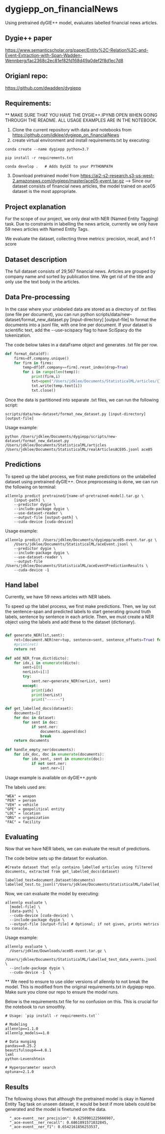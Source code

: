 # dygiepp_on_financialNews
Using pretrained dyGIE++ model, evaluates labelled financial news articles.

## Dygie++ paper
https://www.semanticscholar.org/paper/Entity%2C-Relation%2C-and-Event-Extraction-with-Span-Wadden-Wennberg/fac2368c2ec81ef82fd168d49a0def2f8d1ec7d8

## Origianl repo:
https://github.com/dwadden/dygiepp


## Requirements:
** MAKE SURE THAT YOU HAVE THE DYGIE++.IPYNB OPEN WHEN GOING THROUGH THE README. ALL USAGE EXAMPLES ARE IN THE NOTEBOOK.

1. Clone the current repository with data and notebooks from https://github.com/jdklee/dygiepp_on_financialNews
2. create virtual environment and install requirements.txt by executing:

```
conda create --name dygiepp python=3.7

pip install -r requirements.txt

conda develop .   # Adds DyGIE to your PYTHONPATH
```

3. Download pretrained model from https://ai2-s2-research.s3-us-west-2.amazonaws.com/dygiepp/master/ace05-event.tar.gz
--> Since our dataset consists of financial news articles, the model trained on ace05 dataset is the most appropriate. 


## Project explanation
For the scope of our project, we only deal with NER (Named Entity Tagging) task. 
Due to constraints in labelling the news article, currently we only have 59 news articles with Named Entity Tags.

We evaluate the dataset, collecting three metrics: precision, recall, and f-1 score


## Dataset description
The full dataset consists of 29,567 financial news. Articles are grouped by company name and sorted by publication time. We get rid of the title and only use the text body in the articles.

## Data Pre-processing
In the case where your unlabeled data are stored as a directory of .txt files (one file per document), you can run python scripts/data/new-dataset/format_new_dataset.py [input-directory] [output-file] to format the documents into a jsonl file, with one line per document. If your dataset is scientific text, add the --use-scispacy flag to have SciSpacy do the tokenization.

The code below takes in a dataFrame object and generates .txt file per row. 

```python
def format_data(df):
    firms=df.company.unique()
    for firm in firms:
        temp=df[df.company==firm].reset_index(drop=True)
        for i in range(len(temp)):
            print(firm,i)
            txt=open("/Users/jdklee/Documents/StatisticalML/articles/{}.txt".format(firm+"_"+str(i)),"w")
            txt.write(temp.text[i])
            txt.close()
```

Once the data is partitioned into separate .txt files, we can run the following script:

```
scripts/data/new-dataset/format_new_dataset.py [input-directory] [output-file]
```

Usage example:
```
python /Users/jdklee/Documents/dygiepp/scripts/new-dataset/format_new_dataset.py /Users/jdklee/Documents/StatisticalML/articles /Users/jdklee/Documents/StatisticalML/realArticlesACE05.jsonl ace05
```


## Predictions
To speed up the label process, we first make predictions on the unlabelled dataset using pretrained dyGIE++. Once preprocessing is done, we can run the following on terminal:

```
allennlp predict pretrained/[name-of-pretrained-model].tar.gz \
    [input-path] \
    --predictor dygie \
    --include-package dygie \
    --use-dataset-reader \
    --output-file [output-path] \
    --cuda-device [cuda-device]
```

Usage example:
```
allennlp predict /Users/jdklee/Documents/dygiepp/ace05-event.tar.gz \
    /Users/jdklee/Documents/StatisticalML/aceEvent.jsonl \
    --predictor dygie \
    --include-package dygie \
    --use-dataset-reader \
    --output-file /Users/jdklee/Documents/StatisticalML/aceEventPredictionResults \
    --cuda-device -1

```


## Hand label
Currently, we have 59 news articles with NER labels. 

To speed up the label process, we first make predictions. Then, we lay out the sentence-span and predicted labels to start generating ground truth labels, sentence by sentence in each article. Then, we must create a NER object using the labels and add these to the dataset (dictionary).

```python

def generate_NER(lst,sent):
    ret=[document.NER(ner=tup, sentence=sent, sentence_offsets=True) for tup in lst]
    #print(ret)
    return ret
    
def add_NER_from_dict(dicto):
    for idx,i in enumerate(dicto):
        sent=i[0]
        nerList=i[1]
        try:
            sent.ner=generate_NER(nerList, sent)
        except:
            print(idx)
            print(nerList)
            print("------")
            
def get_labelled_docs(dataset):
    documents=[]
    for doc in dataset:
        for sent in doc:
            if sent.ner:
                documents.append(doc)
                break
    return documents
    
def handle_empty_ner(documents):
    for idx_doc, doc in enumerate(documents):
        for idx_sent, sent in enumerate(doc):
            if not sent.ner:
                sent.ner=[]
```

Usage example is available on dyGIE++.pynb

The labels used are:
```
"WEA" = weapon
"PER" = person
"VEH" = vehicle
"GPE" = geopolitical entity
"LOC" = location
"ORG" = organization
"FAC" = facility
```

## Evaluating

Now that we have NER labels, we can evaluate the result of predictions.

The code below sets up the dataset for evaluation.
```
#Create dataset that only contains labelled articles using filtered documents, extracted from get_labelled_docs(dataset)

labelled_test=document.Dataset(documents)
labelled_test.to_jsonl("/Users/jdklee/Documents/StatisticalML/labelled_test_data_events.jsonl")
```

Now, we can evaluate the model by executing:

```
allennlp evaluate \
  [model-file] \
  [data-path] \
  --cuda-device [cuda-device] \
  --include-package dygie \
  --output-file [output-file] # Optional; if not given, prints metrics to console.
```

Usage example:
```
allennlp evaluate \
  /Users/jdklee/Downloads/ace05-event.tar.gz \
  /Users/jdklee/Documents/StatisticalML/labelled_test_data_events.jsonl \
  --include-package dygie \
  --cuda-device -1  \
```

** We need to ensure to use older versions of allennlp to not break the model. This is modified from the original requirements.txt in dygiepp repo. Make sure you clone our repo to ensure the model runs.

Below is the requirements.txt file for no confusion on this. This is crucial for the notebook to run smoothly.
```
# Usage: `pip install -r requirements.txt``

# Modeling
allennlp==1.1.0
allennlp_models==1.0

# Data munging
pandas==0.25.2
beautifulsoup4==4.8.1
lxml
python-Levenshtein

# Hyperparameter search
optuna>=2.1.0
```

## Results

The following shows that although the pretrained model is okay in Named Entity Tag task on unseen dataset, it would be best if more labels could be generated and the model is finetuned on the data.

```
  "_ace-event__ner_precision": 0.6250901225666907,
  "_ace-event__ner_recall": 0.6861891571032845,
  "_ace-event__ner_f1": 0.6542161856253537,
```
